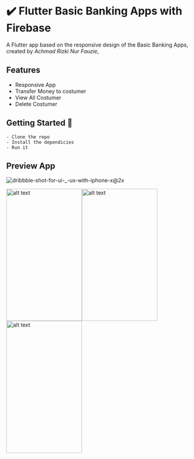 # ✔️ Flutter Basic Banking Apps with Firebase

A Flutter app based on the responsive design of the Basic Banking Apps, created by *Achmad Rizki Nur Fauzie*,

## Features
- Responsive App
- Transfer Money to costumer
- View All Costumer
- Delete Costumer

## Getting Started 🚀

```shell
- Clone the repo
- Install the dependicies
- Run it
```

## Preview App
![dribbble-shot-for-ui-_-ux-with-iphone-x@2x](https://user-images.githubusercontent.com/75843138/107842661-93442b00-6df7-11eb-90b1-b1b19d173ab7.jpeg)

<img src="https://user-images.githubusercontent.com/75843138/107842658-917a6780-6df7-11eb-8318-992931b391c9.png" alt="alt text" width="200" height="350"><img src="https://user-images.githubusercontent.com/75843138/107842668-97704880-6df7-11eb-8af2-a2a059002e03.png" alt="alt text" width="200" height="350"><img src="https://user-images.githubusercontent.com/75843138/107842670-9808df00-6df7-11eb-91e5-44e4e9d17aea.png" alt="alt text" width="200" height="350">
